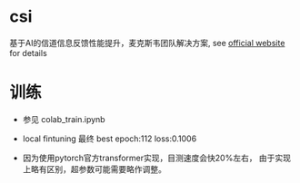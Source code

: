 # csi
基于AI的信道信息反馈性能提升，麦克斯韦团队解决方案, see [official website](https://www.datafountain.cn/competitions/494) for details

#  训练
- 参见 colab_train.ipynb
- local fintuning 最终 best epoch:112 loss:0.1006

- 因为使用pytorch官方transformer实现，目测速度会快20%左右， 由于实现上略有区别，超参数可能需要略作调整。
